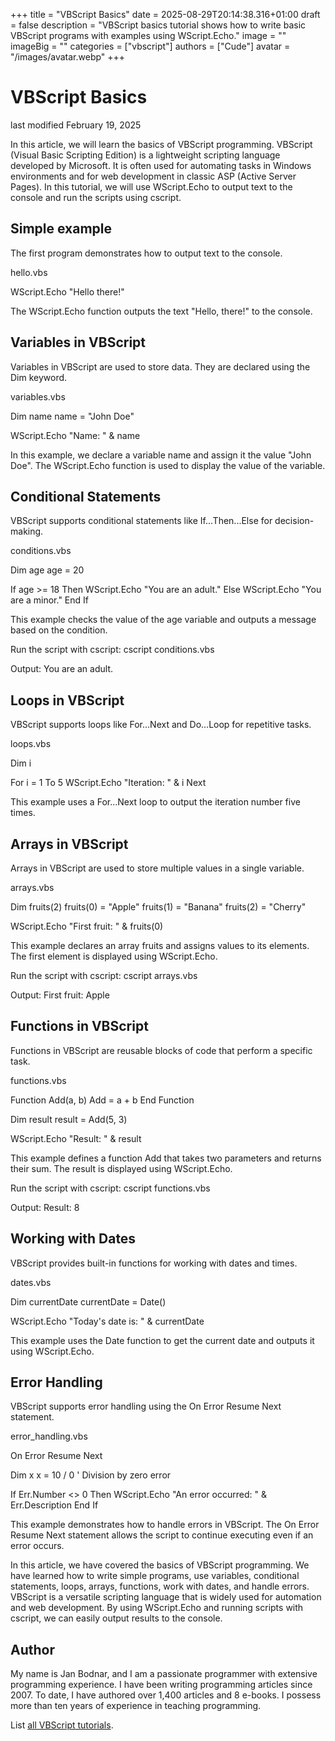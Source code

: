 +++
title = "VBScript Basics"
date = 2025-08-29T20:14:38.316+01:00
draft = false
description = "VBScript basics tutorial shows how to write basic VBScript programs with examples using WScript.Echo."
image = ""
imageBig = ""
categories = ["vbscript"]
authors = ["Cude"]
avatar = "/images/avatar.webp"
+++

# VBScript Basics

last modified February 19, 2025

In this article, we will learn the basics of VBScript programming. VBScript
(Visual Basic Scripting Edition) is a lightweight scripting language developed
by Microsoft. It is often used for automating tasks in Windows environments and
for web development in classic ASP (Active Server Pages). In this tutorial, we
will use WScript.Echo to output text to the console and run the
scripts using cscript.

## Simple example

The first program demonstrates how to output text to the console.

hello.vbs
  

WScript.Echo "Hello there!"

The WScript.Echo function outputs the text "Hello, there!" to the
console.

## Variables in VBScript

Variables in VBScript are used to store data. They are declared using the
Dim keyword.

variables.vbs
  

Dim name
name = "John Doe"

WScript.Echo "Name: " &amp; name

In this example, we declare a variable name and assign it the value
"John Doe". The WScript.Echo function is used to display the value
of the variable.

## Conditional Statements

VBScript supports conditional statements like If...Then...Else for
decision-making.

conditions.vbs
  

Dim age
age = 20

If age &gt;= 18 Then
    WScript.Echo "You are an adult."
Else
    WScript.Echo "You are a minor."
End If

This example checks the value of the age variable and outputs a
message based on the condition.

Run the script with cscript:
cscript conditions.vbs

Output:
You are an adult.

## Loops in VBScript

VBScript supports loops like For...Next and Do...Loop
for repetitive tasks.

loops.vbs
  

Dim i

For i = 1 To 5
    WScript.Echo "Iteration: " &amp; i
Next

This example uses a For...Next loop to output the iteration number
five times.

## Arrays in VBScript

Arrays in VBScript are used to store multiple values in a single variable.

arrays.vbs
  

Dim fruits(2)
fruits(0) = "Apple"
fruits(1) = "Banana"
fruits(2) = "Cherry"

WScript.Echo "First fruit: " &amp; fruits(0)

This example declares an array fruits and assigns values to its
elements. The first element is displayed using WScript.Echo.

Run the script with cscript:
cscript arrays.vbs

Output:
First fruit: Apple

## Functions in VBScript

Functions in VBScript are reusable blocks of code that perform a specific task.

functions.vbs
  

Function Add(a, b)
    Add = a + b
End Function

Dim result
result = Add(5, 3)

WScript.Echo "Result: " &amp; result

This example defines a function Add that takes two parameters and
returns their sum. The result is displayed using WScript.Echo.

Run the script with cscript:
cscript functions.vbs

Output:
Result: 8

## Working with Dates

VBScript provides built-in functions for working with dates and times.

dates.vbs
  

Dim currentDate
currentDate = Date()

WScript.Echo "Today's date is: " &amp; currentDate

This example uses the Date function to get the current date and
outputs it using WScript.Echo.

## Error Handling

VBScript supports error handling using the On Error Resume Next
statement.

error_handling.vbs
  

On Error Resume Next

Dim x
x = 10 / 0 ' Division by zero error

If Err.Number &lt;&gt; 0 Then
    WScript.Echo "An error occurred: " &amp; Err.Description
End If

This example demonstrates how to handle errors in VBScript. The On Error
Resume Next statement allows the script to continue executing even if an
error occurs.

In this article, we have covered the basics of VBScript programming. We have
learned how to write simple programs, use variables, conditional statements,
loops, arrays, functions, work with dates, and handle errors. VBScript is a
versatile scripting language that is widely used for automation and web
development. By using WScript.Echo and running scripts with
cscript, we can easily output results to the console.

## Author

My name is Jan Bodnar, and I am a passionate programmer with extensive
programming experience. I have been writing programming articles since 2007.
To date, I have authored over 1,400 articles and 8 e-books. I possess more
than ten years of experience in teaching programming.

List [all VBScript tutorials](/vbscript/).